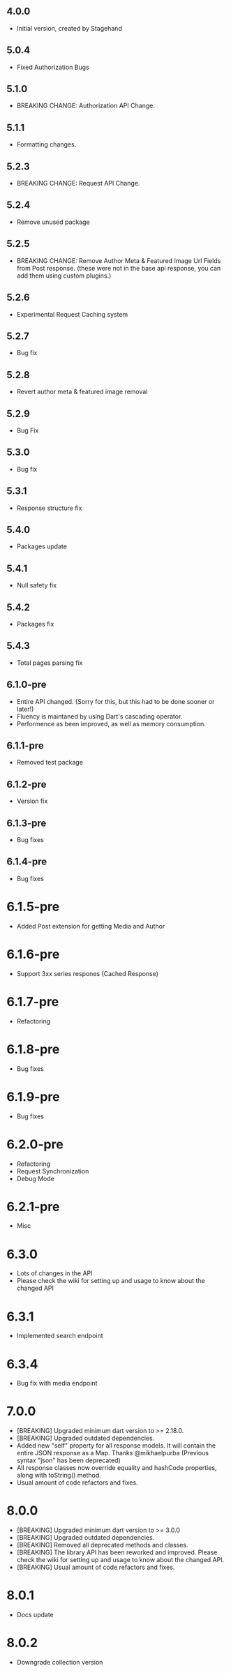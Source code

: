 ## 4.0.0

- Initial version, created by Stagehand

## 5.0.4

- Fixed Authorization Bugs

## 5.1.0

- BREAKING CHANGE: Authorization API Change.

## 5.1.1

- Formatting changes.

## 5.2.3

- BREAKING CHANGE: Request API Change.

## 5.2.4

- Remove unused package

## 5.2.5

- BREAKING CHANGE: Remove Author Meta & Featured Image Url Fields from Post response. (these were not in the base api response, you can add them using custom plugins.)

## 5.2.6

- Experimental Request Caching system

## 5.2.7

- Bug fix

## 5.2.8

- Revert author meta & featured image removal

## 5.2.9

- Bug Fix

## 5.3.0

- Bug fix

## 5.3.1

- Response structure fix

## 5.4.0

- Packages update

## 5.4.1

- Null safety fix

## 5.4.2

- Packages fix

## 5.4.3

- Total pages parsing fix

## 6.1.0-pre

- Entire API changed. (Sorry for this, but this had to be done sooner or later!)
- Fluency is maintaned by using Dart's cascading operator.
- Performence as been improved, as well as memory consumption.

## 6.1.1-pre

- Removed test package

## 6.1.2-pre

- Version fix

## 6.1.3-pre

- Bug fixes

## 6.1.4-pre

- Bug fixes

# 6.1.5-pre

- Added Post extension for getting Media and Author

# 6.1.6-pre

- Support 3xx series respones (Cached Response)

# 6.1.7-pre

- Refactoring

# 6.1.8-pre

- Bug fixes

# 6.1.9-pre

- Bug fixes


# 6.2.0-pre

- Refactoring
- Request Synchronization
- Debug Mode

# 6.2.1-pre

- Misc

# 6.3.0

- Lots of changes in the API
- Please check the wiki for setting up and usage to know about the changed API

# 6.3.1

- Implemented search endpoint

# 6.3.4

- Bug fix with media endpoint

# 7.0.0

- [BREAKING] Upgraded minimum dart version to >= 2.18.0.
- [BREAKING] Upgraded outdated dependencies.
- Added new "self" property for all response models. It will contain the entire JSON response as a Map. Thanks @mikhaelpurba (Previous syntax "json" has been deprecated)
- All response classes now override equality and hashCode properties, along with toString() method.
- Usual amount of code refactors and fixes.

# 8.0.0

- [BREAKING] Upgraded minimum dart version to >= 3.0.0
- [BREAKING] Upgraded outdated dependencies.
- [BREAKING] Removed all deprecated methods and classes.
- [BREAKING] The library API has been reworked and improved. Please check the wiki for setting up and usage to know about the changed API.
- [BREAKING] Usual amount of code refactors and fixes.

# 8.0.1

- Docs update

# 8.0.2

- Downgrade collection version